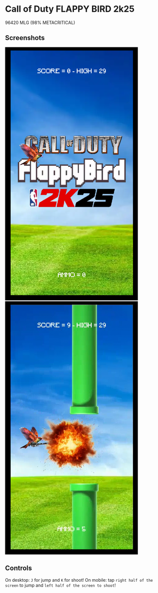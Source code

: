 # Call of Duty FLAPPY BIRD 2k25

96420 MLG (98% METACRITICAL)

## Screenshots

![Title screen](res/title.png)
![Game screen](res/explosion.png)

## Controls

On desktop: `J` for jump and `K` for shoot!
On mobile: tap `right half of the screen` to jump and `left half of the screen to shoot`!

